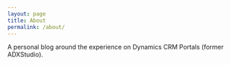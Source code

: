 ```yaml
---
layout: page
title: About
permalink: /about/
---
```

A personal blog around the experience on Dynamics CRM Portals (former ADXStudio).
